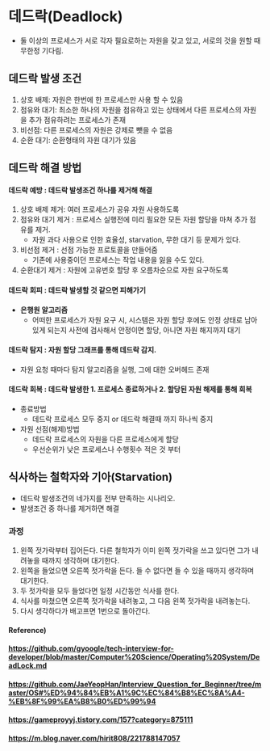 # 데드락(Deadlock)

* 둘 이상의 프로세스가 서로 각자 필요로하는 자원을 갖고 있고, 서로의 것을 원할 때 무한정 기다림.



## 데드락 발생 조건

1. 상호 배제: 자원은 한번에 한 프로세스만 사용 할 수 있음
2. 점유와 대기: 최소한 하나의 자원을 점유하고 있는 상태에서 다른 프로세스의 자원을 추가 점유하려는 프로세스가 존재
3. 비선점: 다른 프로세스의 자원은 강제로 뺏을 수 없음
4. 순환 대기: 순환형태의 자원 대기가 있음



## 데드락 해결 방법



#### 데드락 예방 : 데드락 발생조건 하나를 제거해 해결

1. 상호 배제 제거: 여러 프로세스가 공유 자원 사용하도록
2. 점유와 대기 제거 : 프로세스 실행전에 미리 필요한 모든 자원 할당을 마쳐 추가 점유를 제거.
   * 자원 과다 사용으로 인한 효율성, starvation, 무한 대기 등 문제가 있다.
3. 비선점 제거 : 선점 가능한 프로토콜을 만들어줌
   * 기존에 사용중이던 프로세스는 작업 내용을 잃을 수도 있다. 
4. 순환대기 제거 : 자원에 고유번호 할당 후 오름차순으로 자원 요구하도록



#### 데드락 회피 : 데드락 발생할 것 같으면 피해가기

* **은행원 알고리즘**
  * 어떠한 프로세스가 자원 요구 시, 시스템은 자원 할당 후에도 안정 상태로 남아있게 되는지 사전에 검사해서 안정이면 할당, 아니면 자원 해지까지 대기



#### 데드락 탐지 : 자원 할당 그래프를 통해 데드락 감지.

* 자원 요청 때마다 탐지 알고리즘을 실행, 그에 대한 오버헤드 존재 



#### 데드락 회복 : 데드락 발생한 1. 프로세스 종료하거나 2. 할당된 자원 해제를 통해 회복

* 종료방법
  * 데드락 프로세스 모두 중지 or 데드락 해결때 까지 하나씩 중지
* 자원 선점(해제)방법
  * 데드락 프로세스의 자원을 다른 프로세스에게 할당
  * 우선순위가 낮은 프로세스나 수행횟수 적은 것 부터



## 식사하는 철학자와 기아(Starvation)

* 데드락 발생조건의 네가지를 전부 만족하는 시나리오.
* 발생조건 중 하나를 제거하면 해결



### 과정

1. 왼쪽 젓가락부터 집어든다. 다른 철학자가 이미 왼쪽 젓가락을 쓰고 있다면 그가 내려놓을 때까지 생각하며 대기한다.
2. 왼쪽을 들었으면 오른쪽 젓가락을 든다. 들 수 없다면 들 수 있을 때까지 생각하며 대기한다.
3. 두 젓가락을 모두 들었다면 일정 시간동안 식사를 한다.
4. 식사를 마쳤으면 오른쪽 젓가락을 내려놓고, 그 다음 왼쪽 젓가락을 내려놓는다.
5. 다시 생각하다가 배고프면 1번으로 돌아간다.



#### Reference)

#### https://github.com/gyoogle/tech-interview-for-developer/blob/master/Computer%20Science/Operating%20System/DeadLock.md

#### https://github.com/JaeYeopHan/Interview_Question_for_Beginner/tree/master/OS#%ED%94%84%EB%A1%9C%EC%84%B8%EC%8A%A4-%EB%8F%99%EA%B8%B0%ED%99%94

#### https://gameproyyj.tistory.com/157?category=875111

#### https://m.blog.naver.com/hirit808/221788147057